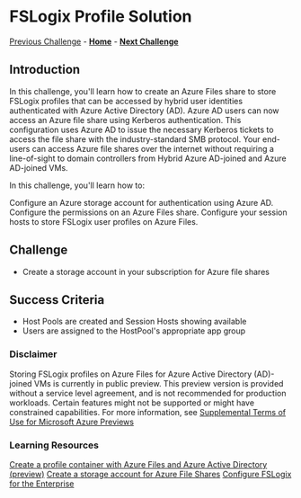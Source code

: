 # FSLogix Profile Solution

[Previous Challenge](./00-Pre-Reqs.md) - **[Home](../readme.md)** - **[Next Challenge](02-multi-session-Hostpools.md)**

## Introduction
In this challenge, you'll learn how to create an Azure Files share to store FSLogix profiles that can be accessed by hybrid user identities authenticated with Azure Active Directory (AD). Azure AD users can now access an Azure file share using Kerberos authentication. This configuration uses Azure AD to issue the necessary Kerberos tickets to access the file share with the industry-standard SMB protocol. Your end-users can access Azure file shares over the internet without requiring a line-of-sight to domain controllers from Hybrid Azure AD-joined and Azure AD-joined VMs.

In this challenge, you'll learn how to:

Configure an Azure storage account for authentication using Azure AD.
Configure the permissions on an Azure Files share.
Configure your session hosts to store FSLogix user profiles on Azure Files.

## Challenge 
- Create a storage account in your subscription for Azure file shares 


## Success Criteria
- Host Pools are created and Session Hosts showing available
- Users are assigned to the HostPool's appropriate app group


### Disclaimer
Storing FSLogix profiles on Azure Files for Azure Active Directory (AD)-joined VMs is currently in public preview. This preview version is provided without a service level agreement, and is not recommended for production workloads. Certain features might not be supported or might have constrained capabilities. 
For more information, see [Supplemental Terms of Use for Microsoft Azure Previews](https://azure.microsoft.com/support/legal/preview-supplemental-terms)


### Learning Resources
[Create a profile container with Azure Files and Azure Active Directory (preview)](https://docs.microsoft.com/en-us/azure/virtual-desktop/create-profile-container-azure-ad)
[Create a storage account for Azure File Shares](https://docs.microsoft.com/en-us/azure/storage/files/storage-how-to-create-file-share?tabs=azure-portal#create-a-storage-account)
[Configure FSLogix for the Enterprise](https://docs.microsoft.com/en-us/azure/architecture/example-scenario/wvd/windows-virtual-desktop-fslogix)

